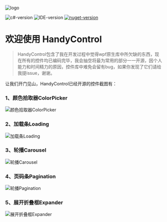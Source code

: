 ﻿![logo](https://raw.githubusercontent.com/NaBian/HandyControl/master/Resources/icon.png)

![c#-version](https://raw.githubusercontent.com/NaBian/HandyControl/master/Resources/c#-version.png) ![IDE-version](https://raw.githubusercontent.com/NaBian/HandyControl/master/Resources/IDE-version.png) [![nuget-version](https://raw.githubusercontent.com/NaBian/HandyControl/master/Resources/nuget-version.png)](https://www.nuget.org/packages/HandyControl)

# 欢迎使用 HandyControl

> HandyControl包含了我在开发过程中觉得wpf原生库中所欠缺的东西，现在所有的控件均已编码完毕，我会抽空将最为常用的部分一一开源，因个人能力和时间精力的原因，控件库中难免会留有bug，如果你发现了它们请给我提issue，谢谢。

让我们开门见山，HandyControl已经开源的控件截图有：

### 1、颜色拾取器ColorPicker

![颜色拾取器ColorPicker](https://raw.githubusercontent.com/NaBian/HandyControl/master/Resources/ColorPicker.gif)

### 2、加载条Loading

![加载条Loading](https://raw.githubusercontent.com/NaBian/HandyControl/master/Resources/Loading.gif)

### 3、轮播Carousel

![轮播Carousel](https://raw.githubusercontent.com/NaBian/HandyControl/master/Resources/Carousel.gif)

### 4、页码条Pagination

![轮播Pagination](https://raw.githubusercontent.com/NaBian/HandyControl/master/Resources/Pagination.gif)

### 5、展开折叠框Expander

![展开折叠框Expander](https://raw.githubusercontent.com/NaBian/HandyControl/master/Resources/Expander.gif)
